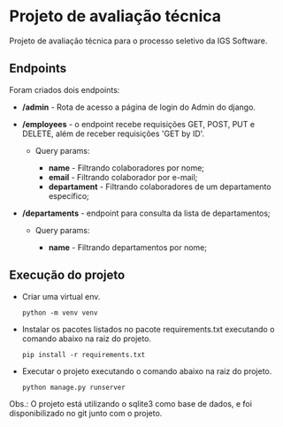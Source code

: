# Projeto de avaliação técnica
Projeto de avaliação técnica para o processo seletivo da IGS Software.

## Endpoints
Foram criados dois endpoints:

- **/admin** - Rota de acesso a página de login do Admin do django.

- **/employees** - o endpoint recebe requisições GET, POST, PUT e DELETE, além de receber requisições 'GET by ID'.

  - Query params:
    
    - **name** - Filtrando colaboradores por nome;
    - **email** - Filtrando colaborador por e-mail;
    - **departament** - Filtrando colaboradores de um departamento específico;

- **/departaments** - endpoint para consulta da lista de departamentos;

  - Query params:

    - **name** - Filtrando departamentos por nome; 
## Execução do projeto

- Criar uma virtual env. 
      
     `python -m venv venv`


- Instalar os pacotes listados no pacote requirements.txt executando o comando abaixo na raiz do projeto.
      
  `pip install -r requirements.txt`


- Executar o projeto executando o comando abaixo na raiz do projeto.

    `python manage.py runserver`


Obs.: O projeto está utilizando o sqlite3 como base de dados, e foi disponibilizado no git junto com o projeto.
